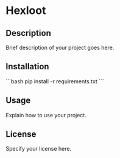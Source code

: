 # Hexloot

## Description
Brief description of your project goes here.

## Installation
\`\`\`bash
pip install -r requirements.txt
\`\`\`

## Usage
Explain how to use your project.

## License
Specify your license here.
